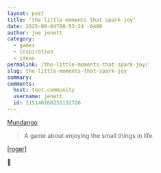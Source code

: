 ```yaml
---
layout: post
title: ‘the little moments that spark joy’
date: 2025-09-04T08:53:24 -0400
author: joe jenett
category:
  - games
  - inspiration
  - ideas
permalink: /the-little-moments-that-spark-joy/
slug: the-little-moments-that-spark-joy
summary:
comments:
  host: toot.community
  username: jenett
  id: 115146166231132726
---
```

<a href="https://mundango.daverupert.com/">Mundango</a>
<blockquote>
<p>
A game about enjoying the small things in life.
</p>
</blockquote>

<p>
[<a title="source" href="https://pinboard.in/u:roger">roger</a>]
</p>
<p class="twoem">
👏
</p>
<a href="https://brid.gy/publish/mastodon"></a>
